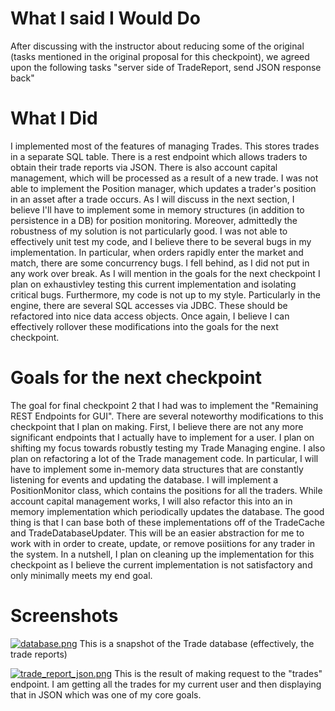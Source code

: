 
# What I said I Would Do
After discussing with the instructor about reducing some of the original (tasks mentioned in the original proposal for this checkpoint), we agreed upon the following tasks "server side of TradeReport, send JSON response back"

# What I Did
I implemented most of the features of managing Trades. This stores trades in a separate SQL table. There is a rest endpoint which allows traders to obtain their trade reports via JSON. There is also account capital management, which will be processed as a result of a new trade. I was not able to implement the Position manager, which updates a trader's position in an asset after a trade occurs. As I will discuss in the next section, I believe I'll have to implement some in memory structures (in addition to persistence in a DB) for position monitoring. Moreover, admittedly the robustness of my solution is not particularly good. I was not able to effectively unit test my code, and I believe there to be several bugs in my implementation. In particular, when orders rapidly enter the market and match, there are some concurrency bugs. I fell behind, as I did not put in any work over break. As I will mention in the goals for the next checkpoint I plan on exhaustivley testing this current implementation and isolating critical bugs. Furthermore, my code is not up to my style. Particularly in the engine, there are several SQL accesses via JDBC. These should be refactored into nice data access objects. Once again, I believe I can effectively rollover these modifications into the goals for the next checkpoint.

# Goals for the next checkpoint
The goal for final checkpoint 2 that I had was to implement the "Remaining REST
Endpoints for GUI". There are several noteworthy modifications to this checkpoint that I plan on making. First, I believe there are not any more significant endpoints that I actually have to implement for a user. I plan on shifting my focus towards robustly testing my Trade Managing engine. I also plan on refactoring a lot of the Trade management code. In particular, I will have to implement some in-memory data structures that are constantly listening for events and updating the database. I will implement a PositionMonitor class, which contains the positions for all the traders. While account capital management works, I will also refactor this into an in memory implementation which periodically updates the database. The good thing is that I can base both of these implementations off of the TradeCache and TradeDatabaseUpdater. This will be an easier abstraction for me to work with in order to create, update, or remove posiitions for any trader in the system. In a nutshell, I plan on cleaning up the implementation for this checkpoint as I believe the current implementation is not satisfactory and only minimally meets my end goal.

# Screenshots  
[![database.png](https://s17.postimg.org/h3t3ppdxr/database.png)](https://postimg.org/image/a0l8a38i3/)
This is a snapshot of the Trade database (effectively, the trade reports)

[![trade_report_json.png](https://s17.postimg.org/4nwdw9pu7/trade_report_json.png)](https://postimg.org/image/4nwdw9pu3/)
This is the result of making request to the "trades" endpoint. I am getting all the trades for my current user and then displaying that in JSON which was one of my core goals.

